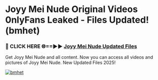 # Joyy Mei Nude Original Videos 0nlyFans Leaked - Files Updated! (bmhet)

<h3>🔴 CLICK HERE 🌐==►► <a href="https://tinyurl.com/52m3yx9h" rel="nofollow">Joyy Mei Nude Updated Files</a></h3>

Get Joyy Mei Nude and all content. Now you can access all videos and pictures of Joyy Mei Nude. New Updated Files 2025!

[![bmhet](https://i.imgur.com/TnHtlc8.gif)](https://tinyurl.com/52m3yx9h)
